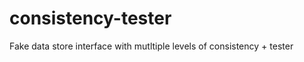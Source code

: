 consistency-tester
==================

Fake data store interface with mutltiple levels of consistency + tester
